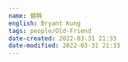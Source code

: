 ```yaml
---
name: 健興
english: Bryant Kung
tags: people/Old-Friend
date-created: 2022-03-31 21:33
date-modified: 2022-03-31 21:33
---
```

